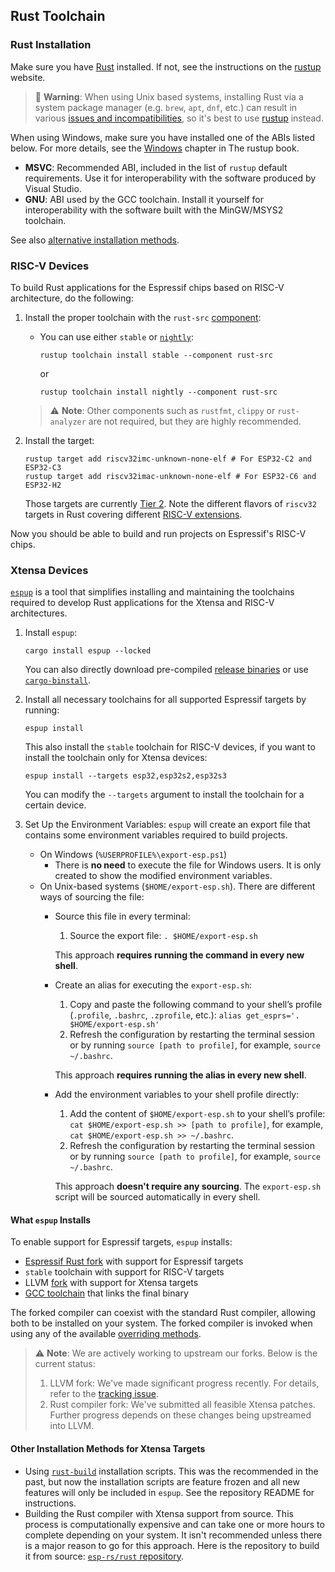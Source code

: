 ## Rust Toolchain

### Rust Installation

Make sure you have [Rust][rust-lang-org] installed. If not, see the instructions on the [rustup][rustup.rs-website] website.

> 🚨 **Warning**: When using Unix based systems, installing Rust via a system package manager (e.g. `brew`, `apt`, `dnf`, etc.) can result in various [issues and incompatibilities][rustup-note], so it's best to use [rustup][rustup.rs-website] instead.

When using Windows, make sure you have installed one of the ABIs listed below. For more details, see the [Windows][rustup-book-windows] chapter in The rustup book.
- **MSVC**: Recommended ABI, included in the list of `rustup` default requirements. Use it for interoperability with the software produced by Visual Studio.
- **GNU**: ABI used by the GCC toolchain. Install it yourself for interoperability with the software built with the MinGW/MSYS2 toolchain.

See also [alternative installation methods][rust-alt-installation].

[rustup-note]: https://rust-lang.github.io/rustup/installation/other.html#using-a-package-manager
[rustup.rs-website]: https://rustup.rs/
[rust-alt-installation]: https://rust-lang.github.io/rustup/installation/other.html
[rustup-book-windows]: https://rust-lang.github.io/rustup/installation/windows.html
[rust-lang-org]: https://www.rust-lang.org/

### RISC-V Devices

To build Rust applications for the Espressif chips based on RISC-V architecture, do the following:

1. Install the proper toolchain with the `rust-src` [component][rustup-book-components]:
    - You can use either `stable` or [`nightly`][rustup-book-channel-nightly]:
      ```shell
      rustup toolchain install stable --component rust-src
      ```
      or
      ```shell
      rustup toolchain install nightly --component rust-src
      ```

    > ⚠️ **Note**: Other components such as `rustfmt`, `clippy` or `rust-analyzer` are not required, but they are highly recommended.



2. Install the target:
      ```shell
      rustup target add riscv32imc-unknown-none-elf # For ESP32-C2 and ESP32-C3
      rustup target add riscv32imac-unknown-none-elf # For ESP32-C6 and ESP32-H2
      ```

      Those targets are currently [Tier 2][rust-lang-book--platform-support-tier2]. Note the different flavors of `riscv32` targets in Rust covering different [RISC-V extensions][wiki-riscv-standard-extensions].

Now you should be able to build and run projects on Espressif's RISC-V chips.

[rustup-book-channel-nightly]: https://rust-lang.github.io/rustup/concepts/channels.html#working-with-nightly-rust
[rustup-book-components]: https://rust-lang.github.io/rustup/concepts/components.html
[rust-lang-book--platform-support-tier2]: https://doc.rust-lang.org/nightly/rustc/platform-support.html#tier-2
[wiki-riscv-standard-extensions]: https://en.wikichip.org/wiki/risc-v/standard_extensions
[embedonomicon-creating-a-custom-target]: https://docs.rust-embedded.org/embedonomicon/custom-target.html
[embedonomicon-official-book]: https://docs.rust-embedded.org/embedonomicon/

### Xtensa Devices

[`espup`][espup-github] is a tool that simplifies installing and maintaining the toolchains required to develop Rust applications for the Xtensa and RISC-V architectures.

1. Install `espup`:
    ```shell
    cargo install espup --locked
    ```
   You can also directly download pre-compiled [release binaries][release-binaries] or use [`cargo-binstall`][cargo-binstall].
2. Install all necessary toolchains for all supported Espressif targets by running:
    ```shell
    espup install
    ```
    This also install the `stable` toolchain for RISC-V devices, if you want to install the toolchain only for Xtensa devices:
    ```shell
    espup install --targets esp32,esp32s2,esp32s3
    ```
    You can modify the `--targets` argument to install the toolchain for a certain device.

3. Set Up the Environment Variables: `espup` will create an export file that contains some environment variables required to build projects.
   - On Windows (`%USERPROFILE%\export-esp.ps1`)
        - There is **no need** to execute the file for Windows users. It is only created to show the modified environment variables.
   - On Unix-based systems (`$HOME/export-esp.sh`). There are different ways of sourcing the file:
     - Source this file in every terminal:
        1. Source the export file: `. $HOME/export-esp.sh`

        This approach **requires running the command in every new shell**.
     - Create an alias for executing the `export-esp.sh`:
        1. Copy and paste the following command to your shell’s profile (`.profile`, `.bashrc`, `.zprofile`, etc.): `alias get_esprs='. $HOME/export-esp.sh'`
        2. Refresh the configuration by restarting the terminal session or by running `source [path to profile]`, for example, `source ~/.bashrc`.

        This approach **requires running the alias in every new shell**.
     - Add the environment variables to your shell profile directly:
        1. Add the content of `$HOME/export-esp.sh` to your shell’s profile: `cat $HOME/export-esp.sh >> [path to profile]`, for example, `cat $HOME/export-esp.sh >> ~/.bashrc`.
        2. Refresh the configuration by restarting the terminal session or by running `source [path to profile]`, for example, `source ~/.bashrc`.

        This approach **doesn't require any sourcing**. The `export-esp.sh` script will be sourced automatically in every shell.

[espup-github]: https://github.com/esp-rs/espup
[release-binaries]: https://github.com/esp-rs/espup/releases
[cargo-binstall]: https://github.com/cargo-bins/cargo-binstall

#### What `espup` Installs

To enable support for Espressif targets, `espup` installs:

- [Espressif Rust fork][esp-rs/rust] with support for Espressif targets
- `stable` toolchain with support for RISC-V targets
- LLVM [fork][llvm-github-fork] with support for Xtensa targets
- [GCC toolchain][gcc-toolchain-github-fork] that links the final binary

The forked compiler can coexist with the standard Rust compiler, allowing both to be installed on your system. The forked compiler is invoked when using any of the available [overriding methods][rustup-overrides].

> ⚠️ **Note**: We are actively working to upstream our forks. Below is the current status:
> 1. LLVM fork: We've made significant progress recently. For details, refer to the [tracking issue][llvm-github-fork-upstream issue].
> 2. Rust compiler fork: We've submitted all feasible Xtensa patches. Further progress depends on these changes being upstreamed into LLVM.

[esp-rs/rust]: https://github.com/esp-rs/rust
[llvm-github-fork]: https://github.com/espressif/llvm-project
[gcc-toolchain-github-fork]: https://github.com/espressif/crosstool-NG/
[rustup-overrides]: https://rust-lang.github.io/rustup/overrides.html
[llvm-github-fork-upstream issue]: https://github.com/espressif/llvm-project/issues/4

#### Other Installation Methods for Xtensa Targets

- Using [`rust-build`][rust-build] installation scripts. This was the recommended in the past, but now the installation scripts are feature frozen and all new features will only be included in `espup`. See the repository README for instructions.
- Building the Rust compiler with Xtensa support from source. This process is computationally expensive and can take one or more hours to complete depending on your system. It isn't recommended unless there is a major reason to go for this approach. Here is the repository to build it from source: [`esp-rs/rust` repository][esp-rs-rust].

[rust-build]: https://github.com/esp-rs/rust-build#download-installer-in-bash
[esp-rs-rust]: https://github.com/esp-rs/rust
